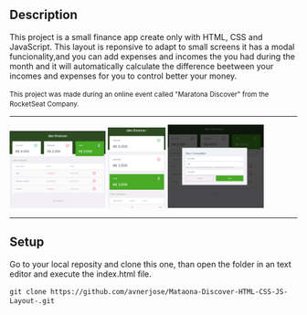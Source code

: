 ##  Description

This project is a small finance app create only with HTML, CSS and JavaScript. This layout is reponsive to adapt to small screens
it has a modal funcionality,and you can add expenses and incomes the you had during the month and it will automatically calculate
the difference beetween your incomes and expenses for you to control better your money.

<small>
This project was made during an online event called "Maratona Discover" from the RocketSeat Company. 
</small>

***
<div style="display:inline" >
<img src="./assets/screenshot1.png" width="33.33%">
<img margin-left: 1rem; margin-right: 1rem;" src="./assets/screenshot2.png" width="20%">
<img src="./assets/screenshot3.png" width="33.33%">
</div>

***

## Setup

Go to your local reposity and clone this one, than open the folder in an text editor and execute the index.html file. 

```
git clone https://github.com/avnerjose/Mataona-Discover-HTML-CSS-JS-Layout-.git
```